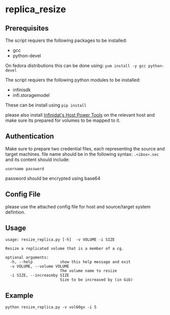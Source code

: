 # replica_resize 

## Prerequisites
The script requiers the following packages to be installed: 
* gcc
* python-devel

On fedora distributions this can be done using: `yum install -y gcc python-devel`

The script requiers the following python modules to be installed:
* infinisdk
* infi.storagemodel

These can be install using `pip install `

please also install  [Infinidat's Host Power Tools](https://repo.infinidat.com/home/main-stable#host-power-tools) on the relevant host and make sure its prepared for volumes to be mapped to it.

## Authentication
Make sure to prepare two credential files, each representing the source and target machines.
file name should be in the following syntax:
`.<ibox>.sec`
and its content should include:

`username password`

password should be encrypted using base64

## Config File
please use the attached config file for host and source/target system defintion.


## Usage
```
usage: resize_replica.py [-h]  -v VOLUME -i SIZE

Resize a replicated volume that is a member of a cg.

optional arguments:
  -h, --help            show this help message and exit
  -v VOLUME, --volume VOLUME
                        The volume name to resize
  -i SIZE, --increaseby SIZE
                        Size to be increased by (in Gib)

```
## Example
`python resize_replica.py -v vol60gx -i 5`



